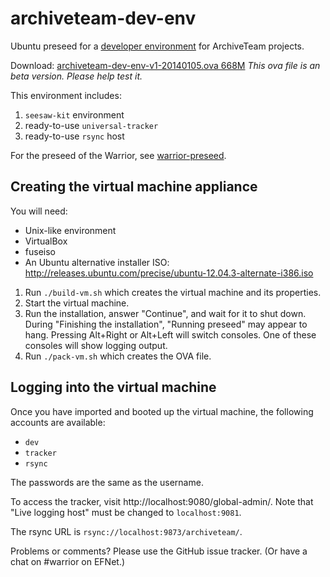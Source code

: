 archiveteam-dev-env
===================

Ubuntu preseed for a [developer environment](http://archiveteam.org/index.php?title=Dev) for ArchiveTeam projects.

Download: [archiveteam-dev-env-v1-20140105.ova 668M](https://dl.dropboxusercontent.com/u/672132/archiveteam/archiveteam-dev-env-v1-20140105.ova) *This ova file is an beta version. Please help test it.*

This environment includes:

1. `seesaw-kit` environment
2. ready-to-use `universal-tracker`
3. ready-to-use `rsync` host

For the preseed of the Warrior, see [warrior-preseed](https://github.com/ArchiveTeam/warrior-preseed).

Creating the virtual machine appliance
--------------------------------------

You will need:

* Unix-like environment
* VirtualBox
* fuseiso
* An Ubuntu alternative installer ISO: http://releases.ubuntu.com/precise/ubuntu-12.04.3-alternate-i386.iso

1. Run `./build-vm.sh` which creates the virtual machine and its properties.
2. Start the virtual machine.
3. Run the installation, answer "Continue", and wait for it to shut down. During "Finishing the installation", "Running preseed" may appear to hang. Pressing Alt+Right or Alt+Left will switch consoles. One of these consoles will show logging output.
4. Run `./pack-vm.sh` which creates the OVA file.

Logging into the virtual machine
--------------------------------

Once you have imported and booted up the virtual machine, the following accounts are available:

* `dev`
* `tracker`
* `rsync`

The passwords are the same as the username.

To access the tracker, visit http://localhost:9080/global-admin/. Note that "Live logging host" must be changed to `localhost:9081`.

The rsync URL is `rsync://localhost:9873/archiveteam/`.

Problems or comments? Please use the GitHub issue tracker. (Or have a chat on #warrior on EFNet.)


